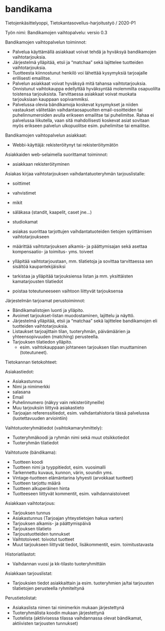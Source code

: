 # bandikama
Tietojenkäsittelyoppi, Tietokantasovellus-harjoitustyö / 2020-P1 

Työn nimi: Bandikamojen vaihtopalvelu: versio 0.3

Bandikamojen vaihtopalvelun toiminnot: 
- Palvelua käyttämällä asiakkaat voivat tehdä ja hyväksyä bandikamojen vaihtotarjouksia. 
- Järjestelmä ylläpitää, etsii ja “matchaa” sekä lajittelee tuotteiden vaihtotarjouksia. 
- Tuotteesta kiinnostunut  henkilö voi lähettää kysymyksiä tarjoajalle erillisesti emailitse. 
- Palvelun asiakkaat voivat hyväksyä mitä tahansa vaihtotarjouksia. Onnistunut vaihtokauppa edellyttää hyväksyntää molemmilta osapuolilta toistensa   tarjouksista. Tarvittaessa asiakkaat voivat muokata tarjouksiaan kauppaan sopivammiksi. 
- Palvelussa olevia bändikamoja koskevat kysymykset ja niiden vastaukset välitetään vaihdantaosapuolten email-osoitteiden tai puhelinnumeroiden avulla   erikseen emailitse tai puhelimitse. 
Rahaa ei palvelussa liikutella, vaan sitä mahdollisesti koskevat asiat sovitaan myös erikseen palvelun ulkopuolitse esim. puhelimitse tai emailitse. 

Bandikamojen vaihtopalvelun asiakkaat:
- Webbi-käyttäjä: rekisteröitynyt tai rekisteröitymätön    

Asiakkaiden web-selaimella suorittamat toiminnot: 
- asiakkaan rekisteröityminen 

Asiakas kirjaa vaihtotarjouksen vaihdantatuoteryhmän tarjouslistalle: 

- soittimet 
- vahvistimet 
- mikit 
- säläkasa (standit, kaapelit, caset jne...)
- studiokamat

- asiakas suorittaa tarjottujen vaihdantatuoteiden tietojen syöttämisen vaihtotarjoukseen 
- määrittää vaihtotarjouksen alkamis- ja päättymisajan sekä asettaa kompensaatio- ja toimitus- yms. toiveet 
- ylläpitää vaihtotarjoustaan, mm. tilatietoja ja sovittaa tarvittaessa sen sisältöä kaupantekijäisiksi
- tarkistaa ja ylläpitää tarjouksiensa listan ja mm. yksittäisten kamatarjousten tilatiedot 
- poistaa toteutuneeseen vaihtoon liittyvät tarjouksensa 

Järjestelmän tarjoamat perustoiminnot:

- Bändikamalistojen luonti ja ylläpito.
- Avoimet tarjoukset-listan muodostaminen, lajittelu ja näyttö. 
- Järjestelmä ylläpitää, etsii ja “matchaa” sekä lajittelee bandikamojen eli tuotteiden vaihtotarjouksia. 
- Listaukset tarjoajittain tilan, tuoteryhmän, päivämäärien ja yhteensopivuuden (matching) perusteella.
- Tarjouksen tilatiedon ylläpito.
  - esim. vaihtokauppaan johtaneen tarjouksen tilan muuttaminen (toteutuneet).

Tietokannan tietokohteet:
 
Asiakastiedot: 
- Asiakastunnus 
- Nimi ja nimimerkki 
- salasana 
- Email  
- Puhelinnumero (näkyy vain rekisteröityneille) 
- Muu tarjouksiin liittyvä asiakastieto
- Tarjoajan referenssitiedot, esim. vaihdantahistoria tässä palvelussa (luotettavuuden arviointiin)
 
Vaihtotuoteryhmätiedot (vaihtokamaryhmittely): 
- Tuoteryhmäkoodi ja ryhmän nimi sekä muut otsikkotiedot
- Tuoteryhmän tilatiedot
 
Vaihtotuote (bändikama): 
- Tuotteen koodi 
- Tuotteen nimi ja tyyppitiedot, esim. vuosimalli 
- Tarkennettu kuvaus, kunnon, värin, soundin yms. 
- Vintage-tuotteen elämäntarina lyhyesti (arvokkaat tuotteet)
- Tuotteen tarjottu määrä 
- Tuotteen alkuperäinen hinta 
- Tuotteeseen liittyvät kommentit, esim. vaihdannaistoiveet 

Asiakkaan vaihtotarjous:
- Tarjouksen tunnus
- Asiakastunnus (Tarjoajan yhteystietojen hakua varten)
- Tarjouksen alkamis- ja päättymispäivä 
- Tarjouksen tilatieto 
- Tarjoustuotteiden tunnukset 
- Vaihtotoiveet: toivotut tuotteet  
- Muut tarjoukseen liittyvät tiedot, lisäkommentit, esim. toimitustavasta 

Historiatilastot: 
- Vaihdannan vuosi ja kk-tilasto tuoteryhmittäin 

Asiakkaan tarjouslistat:
- Tarjouksien tiedot asiakkaittain ja esim. tuoteryhmien ja/tai tarjousten tilatietojen perusteella ryhmiteltynä 

Perustietolistat:
- Asiakaslista nimen tai nimimerkin mukaan järjestettynä
- Tuoteryhmälista koodin mukaan järjestettynä
- Tuotelista (aktiivisessa tilassa vaihdannassa olevat bändikamat, aktiivisten tarjousten tunnukset)

